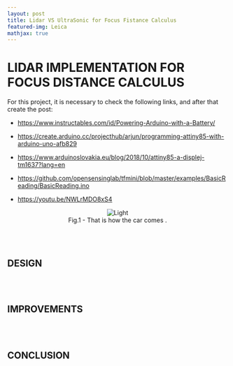 ```yaml
---
layout: post
title: Lidar VS UltraSonic for Focus Fistance Calculus
featured-img: Leica
mathjax: true
---
```


# LIDAR IMPLEMENTATION FOR FOCUS DISTANCE CALCULUS
<p align="justify">
</p>
For this project, it is necessary to check the following links, and after that create the post:

* https://www.instructables.com/id/Powering-Arduino-with-a-Battery/
* https://create.arduino.cc/projecthub/arjun/programming-attiny85-with-arduino-uno-afb829
* https://www.arduinoslovakia.eu/blog/2018/10/attiny85-a-displej-tm1637?lang=en
* https://github.com/opensensinglab/tfmini/blob/master/examples/BasicReading/BasicReading.ino

* https://youtu.be/NWLrMDO8xS4

<figure>
    <div align = "center"><img src="https://images.unsplash.com/photo-1548880021-76c14b1f6602?ixlib=rb-1.2.1&ixid=eyJhcHBfaWQiOjEyMDd9&auto=format&fit=crop&w=1350&q=80" alt="Light" class="center">
    <figcaption>Fig.1 - That is how the car comes .</figcaption>
    </div>
</figure>
<br/><br/>

## DESIGN
<p align="justify">
</p>
<br/><br/>

## IMPROVEMENTS
<br/><br/>

## CONCLUSION


